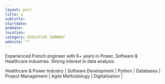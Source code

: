 ```yaml
---
layout: post
title: a
subtitle: 
startdate: 
enddate:  
location: 
category: EXECUTIVE SUMMARY
website: ""
---
```

Experienced French engineer with 6+ years in Power, Software & Healthcare industries. Strong interest in data analysis.

Healthcare & Power Industry | Software Development | Python | Databases | Project Management | Agile Methodology | Digitalization |
